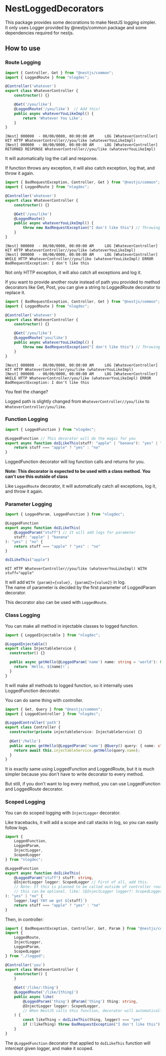 # NestLoggedDecorators
This package provides some decorations to make NestJS logging simpler.  
It only uses Logger provided by @nestjs/common package and some dependencies required for nestjs.

## How to use

### Route Logging
```ts
import { Controller, Get } from "@nestjs/common";
import { LoggedRoute } from "nlogdec";

@Controller('whatever')
export class WhateverController {
    constructor() {}

    @Get('/you/like')
    @LoggedRoute('/you/like')  // Add this!
    public async whateverYouLikeImpl() {
        return 'Whatever You Like';
    }
}
```

```
[Nest] 000000  - 00/00/0000, 00:00:00 AM     LOG [WhateverController] HIT HTTP WhateverController//you/like (whateverYouLikeImpl)
[Nest] 000000  - 00/00/0000, 00:00:00 AM     LOG [WhateverController] RETURNED RESPONSE WhateverController//you/like (whateverYouLikeImpl)
```

It will automatically log the call and response.

If function throws any exception, it will also catch exception, log that, and throw it again.

```ts
import { BadRequestException, Controller, Get } from "@nestjs/common";
import { LoggedRoute } from "nlogdec";

@Controller('whatever')
export class WhateverController {
    constructor() {}

    @Get('/you/like')
    @LoggedRoute()
    public async whateverYouLikeImpl() {
        throw new BadRequestException("I don't like this") // Throwing HTTP exception here
    }
}
```

```
[Nest] 000000  - 00/00/0000, 00:00:00 AM     LOG [WhateverController] HIT HTTP WhateverController//you/like (whateverYouLikeImpl)
[Nest] 000000  - 00/00/0000, 00:00:00 AM     LOG [WhateverController] WHILE HTTP WhateverController//you/like (whateverYouLikeImpl) ERROR BadRequestException: I don't like this
```

Not only HTTP exception, it will also catch all exceptions and log it.

If you want to provide another route instead of path you provided to method decorators like Get, Post, you can give a string to LoggedRoute decorator to replace it.

```ts
import { BadRequestException, Controller, Get } from "@nestjs/common";
import { LoggedRoute } from "nlogdec";

@Controller('whatever')
export class WhateverController {
    constructor() {}

    @Get('/you/like')
    @LoggedRoute('you/like')
    public async whateverYouLikeImpl() {
        throw new BadRequestException("I don't like this") // Throwing HTTP exception here
    }
}
```

```
[Nest] 000000  - 00/00/0000, 00:00:00 AM     LOG [WhateverController] HIT HTTP WhateverController/you/like (whateverYouLikeImpl)
[Nest] 000000  - 00/00/0000, 00:00:00 AM     LOG [WhateverController] WHILE HTTP WhateverController/you/like (whateverYouLikeImpl) ERROR BadRequestException: I don't like this
```

You feel the change?

Logged path is slightly changed from `WhateverController//you/like` to `WhateverController/you/like`.

### Function Logging
```ts
import { LoggedFunction } from "nlogdec";

@LoggedFunction // This decorator will do the magic for you
export async function doILikeThis(stuff: "apple" | "banana"): "yes" | "no" {
    return stuff === "apple" ? "yes" : "no"
}
```

LoggedFunction decorator will log function calls and returns for you.

**Note: This decorator is expected to be used with a class method. You can't use this outside of class**

Like `LoggedRoute` decorator, it will automatically catch all exceptions, log it, and throw it again.

### Parameter Logging

```ts
import { LoggedParam, LoggedFunction } from "nlogdec";

@LoggedFunction
export async function doILikeThis(
    @LoggedParam("stuff") // It will add logs for parameter
    stuff: "apple" | "banana"
): "yes" | "no" {
    return stuff === "apple" ? "yes" : "no"
}

doILikeThis("apple")
```
```
HIT HTTP WhateverController//you/like (whateverYouLikeImpl) WITH stuff="apple"
```

It will add `WITH {param}={value}, {param2}={value2}` in log.  
The name of parameter is decided by the first parameter of LoggedParam decorator.

This decorator also can be used with `LoggedRoute`.

### Class Logging
You can make all method in injectable classes to logged function.

```ts
import { LoggedInjectable } from "nlogdec";

@LoggedInjectable()
export class InjectableService {
  constructor() {}

  public async getHello(@LoggedParam('name') name: string = 'world'): Promise<string> {
    return `Hello, ${name}!`;
  }
}
```

It will make all methods to logged function, so it internally uses LoggedFunction decorator.

You can do same thing with controller.

```ts
import { Get, Query } from "@nestjs/common";
import { LoggedController } from "nlogdec";

@LoggedController('path')
export class Controller {
  constructor(private injectableService: InjectableService) {}
  
  @Get('/hello')
  public async getHello(@LoggedParam('name') @Query() query: { name: string }): Promise<string> {
    return await this.injectableService.getHello(query.name);
  }
}
```

It is exactly same using LoggedFunction and LoggedRoute, but it is much simpler because you don't have to write decorator to every method.

But still, if you don't want to log every method, you can use LoggedFunction and LoggedRoute decorator.

### Scoped Logging

You can do scoped logging with `InjectLogger` decorator.

Like tracebacks, it will add a scope and call stacks in log, so you can easily follow logs.

```ts
import {
    LoggedFunction, 
    LoggedParam, 
    InjectLogger, 
    ScopedLogger
} from "nlogdec";

@LoggedFunction
export async function doILikeThis(
    @LoggedParam("stuff") stuff: string,
    @InjectLogger logger: ScopedLogger // First of all, add this.
    // Note: If this is planned to be called outside of controller route function, 
    // this can be optional. like: (@InjectLogger logger?: ScopedLogger)
): "yes" | "no" {
    logger.log(`YAY we got ${stuff}`)
    return stuff === "apple" ? "yes" : "no"
}
```

Then, in controller:

```ts
import { BadRequestException, Controller, Get, Param } from "@nestjs/common";
import {
    LoggedRoute,
    InjectLogger, 
    LoggedParam, 
    ScopedLogger
} from "./logged";

@Controller('you')
export class WhateverController {
    constructor() {
    }

    @Get('/like/:thing')
    @LoggedRoute('/like/{thing}')
    public async like(
        @LoggedParam('thing') @Param('thing') thing: string,
        @InjectLogger logger: ScopedLogger,
        // When NestJS calls this function, decorator will automatically fills this logger parameter.
    ) {
        const likeThing = doILikeThis(thing, logger) === "yes"
        if (!likeThing) throw BadRequestException("I don't like this")
    }
}
```

The `@LoggedFunction` decorator that applied to `doILikeThis` function will intercept given logger, and make it scoped.
